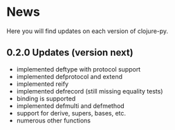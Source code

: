 News
====

Here you will find updates on each version of clojure-py.



0.2.0 Updates (version next)
----------------------------

* implemented deftype with protocol support
* implemented defprotocol and extend
* implemented reify
* implemented defrecord (still missing equality tests)
* binding is supported
* implemented defmulti and defmethod
* support for derive, supers, bases, etc.
* numerous other functions
